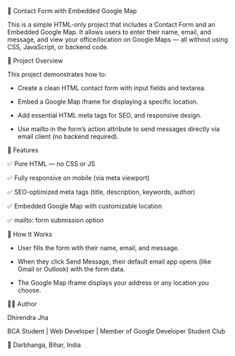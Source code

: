📍 Contact Form with Embedded Google Map

This is a simple HTML-only project that includes a Contact Form and an Embedded Google Map.
It allows users to enter their name, email, and message, and view your office/location on Google Maps — all without using CSS, JavaScript, or backend code.

🧾 Project Overview

This project demonstrates how to:

* Create a clean HTML contact form with input fields and textarea.

* Embed a Google Map iframe for displaying a specific location.

* Add essential HTML meta tags for SEO, and  responsive design.

* Use mailto in the form’s action attribute to send messages directly via email client (no backend required).

🧱 Features

✅ Pure HTML — no CSS or JS

✅ Fully responsive on mobile (via meta viewport)

✅ SEO-optimized meta tags (title, description, keywords, author)

✅ Embedded Google Map with customizable location

✅ mailto: form submission option

🧠 How It Works

* User fills the form with their name, email, and message.

* When they click Send Message, their default email app opens (like Gmail or Outlook) with the form data.

* The Google Map iframe displays your address or any location you choose.

🧑‍💻 Author

Dhirendra Jha

BCA Student | Web Developer | Member of Google Developer Student Club

📍 Darbhanga, Bihar, India
